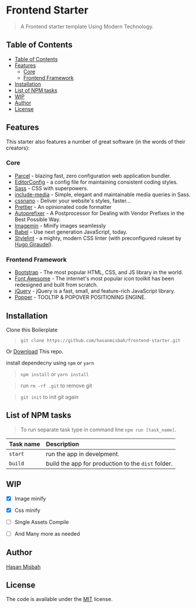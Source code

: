 # Frontend Starter
> A Frontend starter template Using Modern Technology.

## Table of Contents
  - [Table of Contents](#table-of-contents)
  - [Features](#features)
    - [Core](#core)
    - [Frontend Framework](#frontend-framework)
  - [Installation](#installation)
  - [List of NPM tasks](#list-of-npm-tasks)
  - [WIP](#wip)
  - [Author](#author)
  - [License](#license)

## Features
This starter also features a number of great software (in the words of their creators):

### Core
* [Parcel](https://parceljs.org/) - blazing fast, zero configuration web application bundler.
* [EditorConfig](http://editorconfig.org/) - a config file for maintaining  consistent coding styles.
* [Sass](http://sass-lang.com/) - CSS with superpowers.
* [include-media](https://github.com/eduardoboucas/include-media) - Simple, elegant and maintainable media queries in Sass.
* [cssnano](http://cssnano.co/) - Deliver your website's styles, faster...
* [Prettier](https://prettier.io/) - An opinionated code formatter
* [Autoprefixer](https://github.com/postcss/autoprefixer) - A Postprocessor for Dealing with Vendor Prefixes in the Best Possible Way.
* [Imagemin](https://github.com/imagemin/imagemin) - Minify images seamlessly
* [Babel](https://babeljs.io/) - Use next generation JavaScript, today.
* [Stylelint](http://stylelint.io/) - a mighty, modern CSS linter (with preconfigured ruleset by [Hugo Giraudel](https://sass-guidelin.es/)).

### Frontend Framework
* [Bootstrap](https://getbootstrap.com/) - The most popular HTML, CSS, and JS library in the world.
* [Font Awesome](https://fontawesome.com/) - The internet's most popular icon toolkit has been redesigned and built from scratch.
* [jQuery](https://jquery.com/) - jQuery is a fast, small, and feature-rich JavaScript library.
* [Popper](https://popper.js.org/) - TOOLTIP & POPOVER POSITIONING ENGINE.

## Installation
Clone this Boilerplate
> `git clone https://github.com/hasanmisbah/frontend-starter.git` <br> 

Or [Download](https://github.com/hasanmisbah/frontend-starter/archive/master.zip) This repo.

install dependecny using `npm` or `yarn`
> `npm install` or `yarn install`

> run `rm -rf .git` to remove git

> `git init` to init git again



## List of NPM tasks

> To run separate task type in command line `npm run [task_name]`.

| Task name | Description                                        |
| :-------- | :------------------------------------------------- |
| `start`   | run the app in develpment.                         |
| `build`   | build the app for production to the `dist` folder. |


## WIP
- [x] Image minify
- [x] Css minify
- [ ] Single Assets Compile
- [ ] And Many more as needed


## Author
[Hasan Misbah](https://github.com/hasanmisbah01)

## License
The code is available under the [MIT](https://hasan.mit-license.org/) license.
